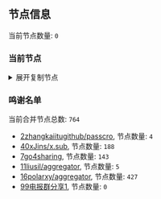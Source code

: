 
## 节点信息
当前节点数量: `0`
### 当前节点
<details>
  <summary>展开复制节点</summary>

    

</details>

### 鸣谢名单
当前合并节点总数: `764`
- [2zhangkaiitugithub/passcro](https://github.com/zhangkaiitugithub/passcro), 节点数量: `4`
- [40xJins/x.sub](https://github.com/0xJins/x.sub), 节点数量: `188`
- [7go4sharing](https://github.com/go4sharing), 节点数量: `143`
- [11liusil/aggregator](https://github.com/liusil/aggregator), 节点数量: `5`
- [16polarxy/aggregator](https://github.com/polarxy/aggregator), 节点数量: `427`
- [99电报群分享1](https://github.com/cdddbc/getAirport), 节点数量: `0`


